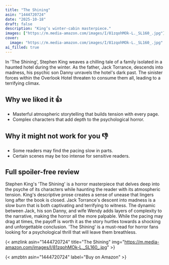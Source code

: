 ```yaml
---
title: "The Shining"
asin: "1444720724"
date: "2025-10-18"
draft: false
description: "King’s winter-cabin masterpiece."
images: ["https://m.media-amazon.com/images/I/81zqohMOk-L._SL160_.jpg"]
cover:
  image: "https://m.media-amazon.com/images/I/81zqohMOk-L._SL160_.jpg"
ai_filled: true
---
```


In 'The Shining', Stephen King weaves a chilling tale of a family isolated in a
haunted hotel during the winter. As the father, Jack Torrance, descends into
madness, his psychic son Danny unravels the hotel's dark past. The sinister
forces within the Overlook Hotel threaten to consume them all, leading to a
terrifying climax.

## Why we liked it 👍
- Masterful atmospheric storytelling that builds tension with every page.
- Complex characters that add depth to the psychological horror.

## Why it might not work for you 👎
- Some readers may find the pacing slow in parts.
- Certain scenes may be too intense for sensitive readers.

## Full spoiler-free review
Stephen King's 'The Shining' is a horror masterpiece that delves deep into the
psyche of its characters while haunting the reader with its atmospheric tension.
King's descriptive prose creates a sense of unease that lingers long after the
book is closed. Jack Torrance's descent into madness is a slow burn that is both
captivating and terrifying to witness. The dynamic between Jack, his son Danny,
and wife Wendy adds layers of complexity to the narrative, making the horror all
the more palpable. While the pacing may drag at times, the payoff is worth it as
the story hurtles towards a shocking and unforgettable conclusion. 'The Shining'
is a must-read for horror fans looking for a psychological thrill that will
leave them breathless.

{< amzlink asin="1444720724" title="The Shining" img="https://m.media-amazon.com/images/I/81zqohMOk-L._SL160_.jpg" >}

{< amzbtn asin="1444720724" label="Buy on Amazon" >}
